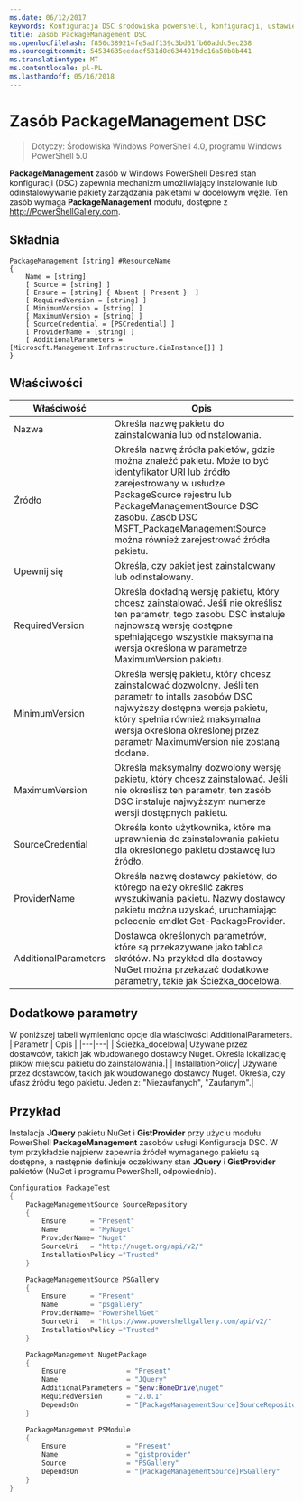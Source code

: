 ```yaml
---
ms.date: 06/12/2017
keywords: Konfiguracja DSC środowiska powershell, konfiguracji, ustawienia
title: Zasób PackageManagement DSC
ms.openlocfilehash: f850c389214fe5adf139c3bd01fb60addc5ec238
ms.sourcegitcommit: 54534635eedacf531d8d6344019dc16a50b8b441
ms.translationtype: MT
ms.contentlocale: pl-PL
ms.lasthandoff: 05/16/2018
---
```

# <a name="dsc-packagemanagement-resource"></a>Zasób PackageManagement DSC

> Dotyczy: Środowiska Windows PowerShell 4.0, programu Windows PowerShell 5.0

**PackageManagement** zasób w Windows PowerShell Desired stan konfiguracji (DSC) zapewnia mechanizm umożliwiający instalowanie lub odinstalowywanie pakiety zarządzania pakietami w docelowym węźle. Ten zasób wymaga **PackageManagement** modułu, dostępne z http://PowerShellGallery.com.

## <a name="syntax"></a>Składnia

```
PackageManagement [string] #ResourceName
{
    Name = [string]
    [ Source = [string] ]
    [ Ensure = [string] { Absent | Present }  ]
    [ RequiredVersion = [string] ]
    [ MinimumVersion = [string] ]
    [ MaximumVersion = [string] ]
    [ SourceCredential = [PSCredential] ]
    [ ProviderName = [string] ]
    [ AdditionalParameters = [Microsoft.Management.Infrastructure.CimInstance[]] ]
}
```

## <a name="properties"></a>Właściwości
|  Właściwość  |  Opis   |
|---|---|
| Nazwa| Określa nazwę pakietu do zainstalowania lub odinstalowania.|
| Źródło| Określa nazwę źródła pakietów, gdzie można znaleźć pakietu. Może to być identyfikator URI lub źródło zarejestrowany w usłudze PackageSource rejestru lub PackageManagementSource DSC zasobu. Zasób DSC MSFT_PackageManagementSource można również zarejestrować źródła pakietu.|
| Upewnij się| Określa, czy pakiet jest zainstalowany lub odinstalowany.|
| RequiredVersion| Określa dokładną wersję pakietu, który chcesz zainstalować. Jeśli nie określisz ten parametr, tego zasobu DSC instaluje najnowszą wersję dostępne spełniającego wszystkie maksymalna wersja określona w parametrze MaximumVersion pakietu.|
| MinimumVersion| Określa wersję pakietu, który chcesz zainstalować dozwolony. Jeśli ten parametr to intalls zasobów DSC najwyższy dostępna wersja pakietu, który spełnia również maksymalna wersja określona określonej przez parametr MaximumVersion nie zostaną dodane.|
| MaximumVersion| Określa maksymalny dozwolony wersję pakietu, który chcesz zainstalować. Jeśli nie określisz ten parametr, ten zasób DSC instaluje najwyższym numerze wersji dostępnych pakietu.|
| SourceCredential | Określa konto użytkownika, które ma uprawnienia do zainstalowania pakietu dla określonego pakietu dostawcę lub źródło.|
| ProviderName| Określa nazwę dostawcy pakietów, do którego należy określić zakres wyszukiwania pakietu. Nazwy dostawcy pakietu można uzyskać, uruchamiając polecenie cmdlet Get-PackageProvider.|
| AdditionalParameters| Dostawca określonych parametrów, które są przekazywane jako tablica skrótów. Na przykład dla dostawcy NuGet można przekazać dodatkowe parametry, takie jak Ścieżka_docelowa.|

## <a name="additional-parameters"></a>Dodatkowe parametry
W poniższej tabeli wymieniono opcje dla właściwości AdditionalParameters.
|  Parametr  | Opis   |
|---|---|
| Ścieżka_docelowa| Używane przez dostawców, takich jak wbudowanego dostawcy Nuget. Określa lokalizację plików miejscu pakietu do zainstalowania.|
| InstallationPolicy| Używane przez dostawców, takich jak wbudowanego dostawcy Nuget. Określa, czy ufasz źródłu tego pakietu. Jeden z: "Niezaufanych", "Zaufanym".|

## <a name="example"></a>Przykład

Instalacja **JQuery** pakietu NuGet i **GistProvider** przy użyciu modułu PowerShell **PackageManagement** zasobów usługi Konfiguracja DSC. W tym przykładzie najpierw zapewnia źródeł wymaganego pakietu są dostępne, a następnie definiuje oczekiwany stan **JQuery** i **GistProvider** pakietów (NuGet i programu PowerShell, odpowiednio).

```powershell
Configuration PackageTest
{
    PackageManagementSource SourceRepository
    {
        Ensure      = "Present"
        Name        = "MyNuget"
        ProviderName= "Nuget"
        SourceUri   = "http://nuget.org/api/v2/"
        InstallationPolicy ="Trusted"
    }

    PackageManagementSource PSGallery
    {
        Ensure      = "Present"
        Name        = "psgallery"
        ProviderName= "PowerShellGet"
        SourceUri   = "https://www.powershellgallery.com/api/v2/"
        InstallationPolicy ="Trusted"
    }

    PackageManagement NugetPackage
    {
        Ensure               = "Present"
        Name                 = "JQuery"
        AdditionalParameters = "$env:HomeDrive\nuget"
        RequiredVersion      = "2.0.1"
        DependsOn            = "[PackageManagementSource]SourceRepository"
    }

    PackageManagement PSModule
    {
        Ensure               = "Present"
        Name                 = "gistprovider"
        Source               = "PSGallery"
        DependsOn            = "[PackageManagementSource]PSGallery"
    }
}
```